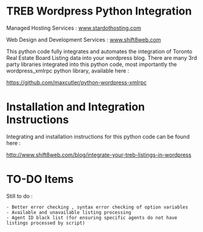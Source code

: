 TREB Wordpress Python Integration
=================================

Managed Hosting Services : www.stardothosting.com

Web Design and Development Services : www.shift8web.com


This python code fully integrates and automates the integration of Toronto Real Estate Board Listing data into your wordpress blog. There are many 3rd party libraries integrated into this python code, most importantly the wordpress_xmlrpc python library, available here :

https://github.com/maxcutler/python-wordpress-xmlrpc


Installation and Integration Instructions
=========================================

Integrating and installation instructions for this python code can be found here :

http://www.shift8web.com/blog/integrate-your-treb-listings-in-wordpress


TO-DO Items
===========

Still to do :

	- Better error checking , syntax error checking of option variables
	- Available and unavailable listing processing
	- Agent ID black list (for ensuring specific agents do not have listings processed by script)

